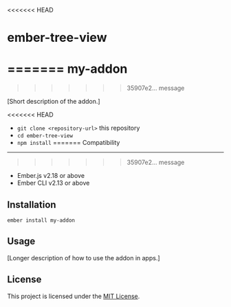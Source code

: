 <<<<<<< HEAD
# ember-tree-view
=======
my-addon
==============================================================================
>>>>>>> 35907e2... message

[Short description of the addon.]


<<<<<<< HEAD
* `git clone <repository-url>` this repository
* `cd ember-tree-view`
* `npm install`
=======
Compatibility
------------------------------------------------------------------------------
>>>>>>> 35907e2... message

* Ember.js v2.18 or above
* Ember CLI v2.13 or above


Installation
------------------------------------------------------------------------------

```
ember install my-addon
```


Usage
------------------------------------------------------------------------------

[Longer description of how to use the addon in apps.]


License
------------------------------------------------------------------------------

This project is licensed under the [MIT License](LICENSE.md).
